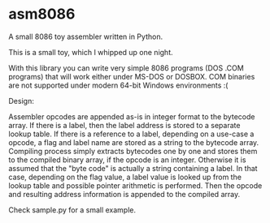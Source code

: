 # asm8086
A small 8086 toy assembler written in Python.

This is a small toy, which I whipped up one night.

With this library you can write very simple 8086 programs (DOS .COM programs)
that will work either under MS-DOS or DOSBOX. COM binaries are not supported
under modern 64-bit Windows environments :(

Design:

Assembler opcodes are appended as-is in integer format to the bytecode array.
If there is a label, then the label address is stored to a separate lookup
table. If there is a reference to a label, depending on a use-case a opcode, a
flag and label name are stored as a string to the bytecode array. Compiling
process simply extracts bytecodes one by one and stores them to the compiled
binary array, if the opcode is an integer. Otherwise it is assumed that the
"byte code" is actually a string containing a label. In that case, depending on
the flag value, a label value is looked up from the lookup table and possible
pointer arithmetic is performed. Then the opcode and resulting address
information is appended to the compiled array.

Check sample.py for a small example.

